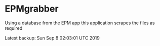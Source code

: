 # EPMgrabber
Using a database from the EPM app this application scrapes the files as required


Latest backup: Sun Sep 8 02:03:01 UTC 2019
